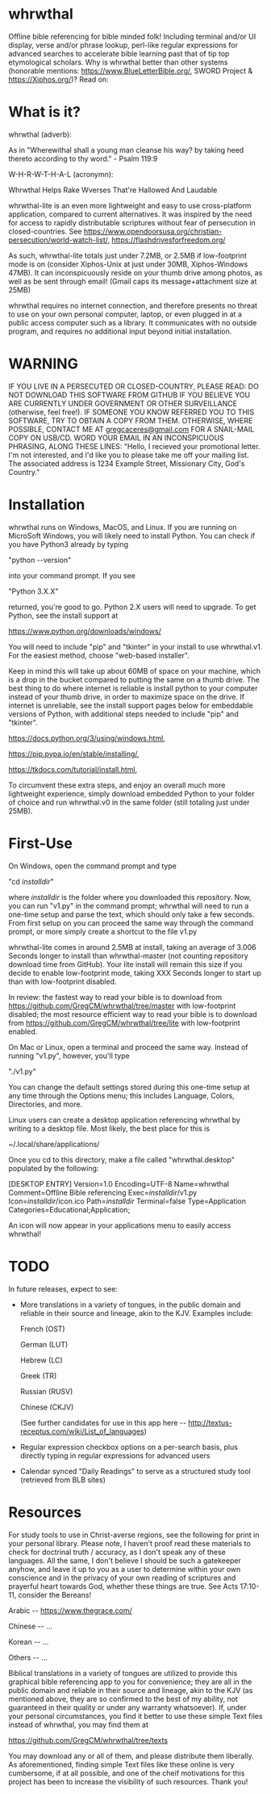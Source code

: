 # whrwthal
Offline bible referencing for bible minded folk! Including terminal and/or UI display, verse and/or phrase lookup, perl-like regular expressions for advanced searches to accelerate bible learning past that of tip top etymological scholars. Why is whrwthal better than other systems (honorable mentions: https://www.BlueLetterBible.org/, SWORD Project & https://Xiphos.org/)? Read on:

# What is it?
whrwthal (adverb):

 As in "Wherewithal shall a young man cleanse his way? by taking heed thereto according to thy word." - Psalm 119:9

W-H-R-W-T-H-A-L (acronymn):

  Whrwthal
  Helps
  Rake
  Wverses
  That're
  Hallowed
  And
  Laudable

whrwthal-lite is an even more lightweight and easy to use cross-platform application, compared to current alternatives. It was inspired by the need for access to rapidly distributable scriptures without fear of persecution in closed-countries. See https://www.opendoorsusa.org/christian-persecution/world-watch-list/, https://flashdrivesforfreedom.org/

As such, whrwthal-lite totals just under 7.2MB, or 2.5MB if low-footprint mode is on (consider Xiphos-Unix at just under 30MB, Xiphos-Windows 47MB). It can inconspicuously reside on your thumb drive among photos, as well as be sent through email! (Gmail caps its message+attachment size at 25MB)

whrwthal requires no internet connection, and therefore presents no threat to use on your own personal computer, laptop, or even plugged in at a public access computer such as a library. It communicates with no outside program, and requires no additional input beyond initial installation.

# WARNING
IF YOU LIVE IN A PERSECUTED OR CLOSED-COUNTRY, PLEASE READ: DO NOT DOWNLOAD THIS SOFTWARE FROM GITHUB IF YOU BELIEVE YOU ARE CURRENTLY UNDER GOVERNMENT OR OTHER SURVEILLANCE (otherwise, feel free!). IF SOMEONE YOU KNOW REFERRED YOU TO THIS SOFTWARE, TRY TO OBTAIN A COPY FROM THEM. OTHERWISE, WHERE POSSIBLE, CONTACT ME AT gregcaceres@gmail.com FOR A SNAIL-MAIL COPY ON USB/CD. WORD YOUR EMAIL IN AN INCONSPICUOUS PHRASING, ALONG THESE LINES: "Hello, I recieved your promotional letter. I'm not interested, and I'd like you to please take me off your mailing list. The associated address is 1234 Example Street, Missionary City, God's Country."

# Installation
whrwthal runs on Windows, MacOS, and Linux. If you are running on MicroSoft Windows, you will likely need to install Python. You can check if you have Python3 already by typing

"python --version"

into your command prompt. If you see

"Python 3.X.X"

returned, you're good to go. Python 2.X users will need to upgrade. To get Python, see the install support at

https://www.python.org/downloads/windows/

You will need to include "pip" and "tkinter" in your install to use whrwthal.v1. For the easiest method, choose "web-based installer".

Keep in mind this will take up about 60MB of space on your machine, which is a drop in the bucket compared to putting the same on a thumb drive. The best thing to do where internet is reliable is install python to your computer instead of your thumb drive, in order to maximize space on the drive. If internet is unreliable, see the install support pages below for embeddable versions of Python, with additional steps needed to include "pip" and "tkinter".

https://docs.python.org/3/using/windows.html,

https://pip.pypa.io/en/stable/installing/,

https://tkdocs.com/tutorial/install.html,

To circumvent these extra steps, and enjoy an overall much more lightweight experience, simply download embedded Python to your folder of choice and run whrwthal.v0 in the same folder (still totaling just under 25MB).

# First-Use
On Windows, open the command prompt and type

"cd *installdir*"

where *installdir* is the folder where you downloaded this repository. Now, you can run "v1.py" in the command prompt; whrwthal will need to run a one-time setup and parse the text, which should only take a few seconds. From first setup on you can proceed the same way through the command prompt, or more simply create a shortcut to the file v1.py

whrwthal-lite comes in around 2.5MB at install, taking an average of 3.006 Seconds longer to install than whrwthal-master (not counting repository download time from GitHub). Your lite install will remain this size if you decide to enable low-footprint mode, taking XXX Seconds longer to start up than with low-footprint disabled. 

In review: the fastest way to read your bible is to download from https://github.com/GregCM/whrwthal/tree/master with low-footprint disabled;
           the most resource efficient way to read your bible is to download from https://github.com/GregCM/whrwthal/tree/lite with low-footprint enabled.

On Mac or Linux, open a terminal and proceed the same way. Instead of running "v1.py", however, you'll type

"./v1.py"

You can change the default settings stored during this one-time setup at any time through the Options menu; this includes Language, Colors, Directories, and more.

Linux users can create a desktop application referencing whrwthal by writing to a desktop file. Most likely, the best place for this is

~/.local/share/applications/

Once you cd to this directory, make a file called "whrwthal.desktop" populated by the following:


[DESKTOP ENTRY]
Version=1.0
Encoding=UTF-8
Name=whrwthal
Comment=Offline Bible referencing
Exec=*installdir*/v1.py
Icon=*installdir*/icon.ico
Path=*installdir*
Terminal=false
Type=Application
Categories=Educational;Application;


An icon will now appear in your applications menu to easily access whrwthal!

# TODO

In future releases, expect to see:

- More translations in a variety of tongues, in the public domain and reliable in their source and lineage, akin to the KJV. Examples include:

    French (OST)

    German (LUT)

    Hebrew (LC)

    Greek (TR)

    Russian (RUSV)
    
    Chinese (CKJV)

    (See further candidates for use in this app here -- http://textus-receptus.com/wiki/List_of_languages)

- Regular expression checkbox options on a per-search basis, plus directly typing in regular expressions for advanced users

- Calendar synced "Daily Readings" to serve as a structured study tool (retrieved from BLB sites)

# Resources

For study tools to use in Christ-averse regions, see the following for print in your personal library. Please note, I haven't proof read these materials to check for doctrinal truth / accuracy, as I don't speak any of these languages. All the same, I don't believe I should be such a gatekeeper anyhow, and leave it up to you as a user to determine within your own conscience and in the privacy of your own reading of scriptures and prayerful heart towards God, whether these things are true. See Acts 17:10-11, consider the Bereans!

Arabic -- https://www.thegrace.com/

Chinese -- ...

Korean -- ...

Others -- ...

Biblical translations in a variety of tongues are utilized to provide this graphical bible referencing app to you for convenience; they are all in the public domain and reliable in their source and lineage, akin to the KJV (as mentioned above, they are so confirmed to the best of my ability, not guaranteed in their quality or under any warranty whatsoever). If, under your personal circumstances, you find it better to use these simple Text files instead of whrwthal, you may find them at

https://github.com/GregCM/whrwthal/tree/texts

You may download any or all of them, and please distribute them liberally. As aforementioned, finding simple Text files like these online is very cumbersome, if at all possible, and one of the cheif motivations for this project has been to increase the visibility of such resources. Thank you!
